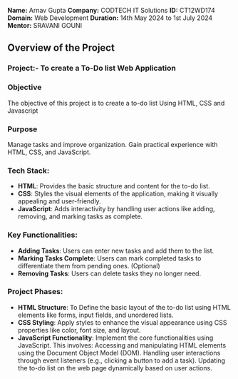 **Name:** Arnav Gupta
**Company:** CODTECH IT Solutions
**ID:** CT12WD174
**Domain:** Web Development 
**Duration:** 14th May 2024 to 1st July 2024
**Mentor:** SRAVANI GOUNI

## Overview of the Project

### Project:- To create a To-Do list Web Application

### Objective

The objective of this project is to create a to-do list Using HTML, CSS and Javascript

### Purpose

Manage tasks and improve organization.
Gain practical experience with HTML, CSS, and JavaScript.

### Tech Stack:

- **HTML**: Provides the basic structure and content for the to-do list.
- **CSS**: Styles the visual elements of the application, making it visually appealing and user-friendly.
- **JavaScript**: Adds interactivity by handling user actions like adding, removing, and marking tasks as complete.
  
### Key Functionalities:

- **Adding Tasks**: Users can enter new tasks and add them to the list.
- **Marking Tasks Complete**: Users can mark completed tasks to differentiate them from pending ones. (Optional)
- **Removing Tasks**: Users can delete tasks they no longer need.

### Project Phases:

- **HTML Structure**: To Define the basic layout of the to-do list using HTML elements like forms, input fields, and unordered lists.
- **CSS Styling**: Apply styles to enhance the visual appearance using CSS properties like color, font size, and layout.
- **JavaScript Functionality**: Implement the core functionalities using JavaScript. This involves:
Accessing and manipulating HTML elements using the Document Object Model (DOM).
Handling user interactions through event listeners (e.g., clicking a button to add a task).
Updating the to-do list on the web page dynamically based on user actions.

